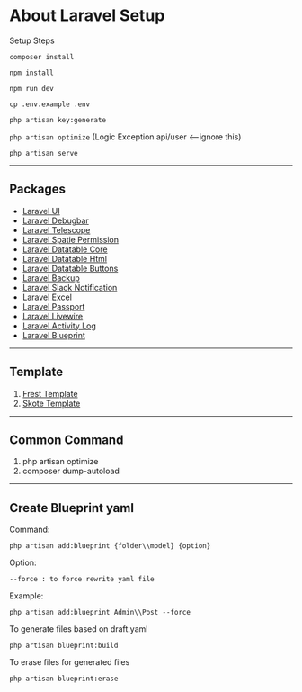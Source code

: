 # About Laravel Setup

Setup Steps

`composer install`

`npm install`

`npm run dev`

`cp .env.example .env`

`php artisan key:generate`

`php artisan optimize` (Logic Exception api/user <--ignore this)

`php artisan serve`

---

## Packages

- [Laravel UI](https://laravel.com/docs/7.x/frontend)
- [Laravel Debugbar](https://github.com/barryvdh/laravel-debugbar)
- [Laravel Telescope](https://laravel.com/docs/7.x/telescope)
- [Laravel Spatie Permission](https://spatie.be/docs/laravel-permission/v3/introduction)
- [Laravel Datatable Core](https://yajrabox.com/docs/laravel-datatables/master)
- [Laravel Datatable Html](https://yajrabox.com/docs/laravel-datatables/master/html-installation)
- [Laravel Datatable Buttons](https://yajrabox.com/docs/laravel-datatables/master/buttons-installation)
- [Laravel Backup](https://spatie.be/docs/laravel-backup/v6/introduction)
- [Laravel Slack Notification](https://laravel.com/docs/7.x/notifications#slack-notifications)
- [Laravel Excel](https://docs.laravel-excel.com/3.1/getting-started/)
- [Laravel Passport](https://laravel.com/docs/7.x/passport)
- [Laravel Livewire](https://laravel-livewire.com/docs/quickstart)
- [Laravel Activity Log](https://spatie.be/docs/laravel-activitylog/v3/introduction)
- [Laravel Blueprint](https://blueprint.laravelshift.com/)

---

## Template
1. [Frest Template](https://pixinvent.com/demo/frest-clean-bootstrap-admin-dashboard-template/landing-page/)
2. [Skote Template](https://themesbrand.com/skote/)

---

## Common Command
1. php artisan optimize
2. composer dump-autoload

---

## Create Blueprint yaml

Command: 

`php artisan add:blueprint {folder\\model} {option}`

Option:

`--force : to force rewrite yaml file` 

Example:

`php artisan add:blueprint Admin\\Post --force`

To generate files based on draft.yaml

`php artisan blueprint:build`

To erase files for generated files

`php artisan blueprint:erase`
